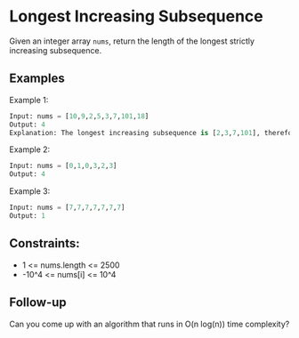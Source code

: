 # Longest Increasing Subsequence

Given an integer array `nums`, return the length of the longest strictly increasing subsequence.

## Examples

Example 1:
```python
Input: nums = [10,9,2,5,3,7,101,18]
Output: 4
Explanation: The longest increasing subsequence is [2,3,7,101], therefore the length is 4.
```

Example 2:
```python
Input: nums = [0,1,0,3,2,3]
Output: 4
```

Example 3:
```python
Input: nums = [7,7,7,7,7,7,7]
Output: 1
```

## Constraints:

* 1 <= nums.length <= 2500
* -10^4 <= nums[i] <= 10^4

## Follow-up
Can you come up with an algorithm that runs in O(n log(n)) time complexity?
